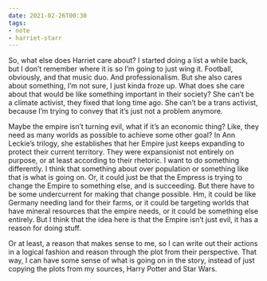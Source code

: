 ```yaml
---
date: 2021-02-26T00:30
tags:
- note
- harriet-starr
---
```


So, what else does Harriet care about? I started doing a list a while
back, but I don’t remember where it is so I’m going to just wing it.
Football, obviously, and that music duo. And professionalism. But she
also cares about something, I’m not sure, I just kinda froze up. What
does she care about that would be like something important in their
society? She can’t be a climate activist, they fixed that long time ago.
She can’t be a trans activist, because I’m trying to convey that it’s
just not a problem anymore.

Maybe the empire isn’t turning evil, what if it’s an economic thing?
Like, they need as many worlds as possible to achieve some other goal?
In Ann Leckie’s trilogy, she establishes that her Empire just keeps
expanding to protect their current territory. They were expansionist not
entirely on purpose, or at least according to their rhetoric. I want to
do something differently. I think that something about over population
or something like that is what is going on. Or, it could just be that
the Empress is trying to change the Empire to something else, and is
succeeding. But there have to be some undercurrent for making that
change possible. Hm, it could be like Germany needing land for their
farms, or it could be targeting worlds that have mineral resources that
the empire needs, or it could be something else entirely. But I think
that the idea here is that the Empire isn’t just evil, it has a reason
for doing stuff.

Or at least, a reason that makes sense to me, so I can write out their
actions in a logical fashion and reason through the plot from their
perspective. That way, I can have some sense of what is going on in the
story, instead of just copying the plots from my sources, Harry Potter
and Star Wars.
